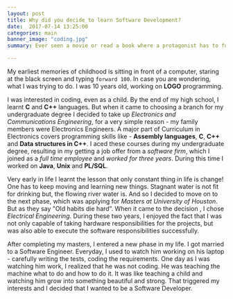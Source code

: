 ```yaml
---
layout: post
title: Why did you decide to learn Software Development?
date:  2017-07-14 13:25:00
categories: main
banner_image: "coding.jpg"
summary: Ever seen a movie or read a book where a protagonist has to fulfill a prophecy and is unknowingly walking towards the destiny? My story is not so dramatic! But it surely passes for a story. This blog is my journey to becoming a Software Developer.

---
```

My earliest memories of childhood is sitting in front of a computer, staring at the black screen and typing  `forward 100`. In case you are wondering, what I was trying to do. I was 10 years old, working on **LOGO** programming.

I was interested in coding, even as a child. By the end of my high school, I learnt **C** and **C++** languages. But when it came to choosing a branch for my undergraduate degree I decided to take up _Electronics and Communications Engineering_, for a very simple reason - my family members were Electronics Engineers. A major part of Curriculum in Electronics covers programming skills like - **Assembly languages**, **C**, **C++** and **Data structures in C++**. I aced these courses during my undergraduate degree, resulting in my getting a job offer from a _software firm_, which I joined as a _full time employee_ and _worked for three years_. During this time I worked on **Java**, **Unix** and **PL/SQL**.

Very early in life I learnt the lesson that only constant thing in life is change! One has to keep moving and learning new things. Stagnant water is not fit for drinking but, the flowing river water is. And so I decided to move on to the next phase, which was applying for _Masters at University of Houston_. But as they say "Old habits die hard”. When it came to the decision , I chose _Electrical Engineering_. During these two years, I enjoyed the fact that I was not only capable of taking hardware responsibilities for the projects, but was also able to execute the software responsibilities successfully.

After completing my masters, I entered a new phase in my life. I got married to a Software Engineer. Everyday, I used to watch him working on his laptop - carefully writing the tests, coding the requirements. One day as I was watching him work, I realized that he was not coding. He was teaching the machine what to do and how to do it. It was like teaching a child and watching him grow into something beautiful and strong. That triggered my interests and I decided that I wanted to be a Software Developer.
